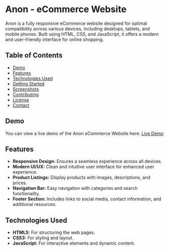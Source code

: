 # Anon - eCommerce Website

Anon is a fully responsive eCommerce website designed for optimal compatibility across various devices, including desktops, tablets, and mobile phones. Built using HTML, CSS, and JavaScript, it offers a modern and user-friendly interface for online shopping.

## Table of Contents

- [Demo](#demo)
- [Features](#features)
- [Technologies Used](#technologies-used)
- [Getting Started](#getting-started)
- [Screenshots](#screenshots)
- [Contributing](#contributing)
- [License](#license)
- [Contact](#contact)

## Demo

You can view a live demo of the Anon eCommerce Website here: [Live Demo](http://127.0.0.1:5500/anon-ecommerce-website/index.html#)

## Features

- **Responsive Design:** Ensures a seamless experience across all devices.
- **Modern UI/UX:** Clean and intuitive user interface for enhanced user experience.
- **Product Listings:** Display products with images, descriptions, and prices.
- **Navigation Bar:** Easy navigation with categories and search functionality.
- **Footer Section:** Includes links to social media, contact information, and additional resources.

## Technologies Used

- **HTML5:** For structuring the web pages.
- **CSS3:** For styling and layout.
- **JavaScript:** For interactive elements and dynamic content.




